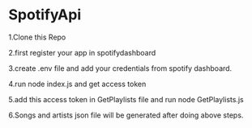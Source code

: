 # SpotifyApi

1.Clone this Repo

2.first register your app in spotifydashboard

3.create .env file and add your credentials from spotify dashboard.

4.run node index.js and get access token 

5.add this access token in GetPlaylists file and run node GetPlaylists.js

6.Songs and artists json file will be generated after doing above steps.

